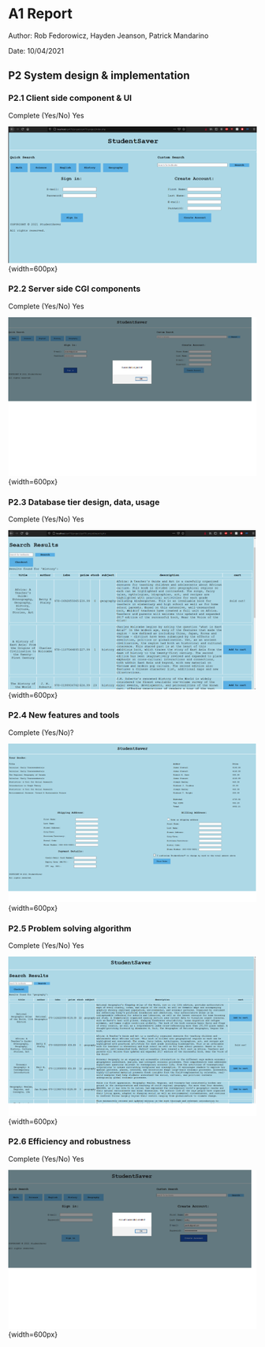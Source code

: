 # A1 Report

Author: Rob Fedorowicz, Hayden Jeanson, Patrick Mandarino

Date: 10/04/2021

## P2 System design & implementation
### P2.1 Client side component & UI


Complete (Yes/No) Yes 


![P2.1 Client side component & UI](images/P2.1.png){width=600px}

 
### P2.2 Server side CGI components

Complete (Yes/No) Yes

![P2.2 Server side CGI components](images/P2.2.png){width=600px}


### P2.3 Database tier design, data, usage


Complete (Yes/No) Yes 

![P2.3 Database tier design, data, usage](images/P2.3.png){width=600px}

### P2.4 New features and tools


Complete (Yes/No)? 


![P2.4 New features and tools](images/P2.4.png){width=600px}

### P2.5 Problem solving algorithm


Complete (Yes/No) Yes


![P2.5 Problem solving algorithm](images/P2.5.png){width=600px}


### P2.6 Efficiency and robustness


Complete (Yes/No) Yes


![P2.6 Efficiency and robustness](images/P2.6.png){width=600px}
 